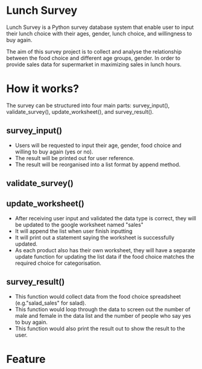 <h1>Lunch Survey</h1>

<p>Lunch Survey is a Python survey database system that enable user to input their lunch choice with their ages, gender, lunch choice, and willingness to buy again.</p>

<p>The aim of this survey project is to collect and analyse the relationship between the food choice and different age groups, gender. In order to provide sales data for supermarket in maximizing sales in lunch hours.</p>

<h1>How it works?</h1>

<p>The survey can be structured into four main parts: survey_input(), validate_survey(), update_worksheet(), and survey_result().</p>

<h2>survey_input()</h2>

<ul>

<li>Users will be requested to input their age, gender, food choice and willing to buy again (yes or no). </li>

<li>The result will be printed out for user reference.</li> 

<li>The result will be reorganised into a list format by append method. </li>

</ul>

<h2>validate_survey()</h2>

<h2>update_worksheet()</h2>

<ul>

<li>After receiving user input and validated the data type is correct, they will be updated to the google worksheet named "sales" </li>

<li> It will append the list when user finish inputting</li>

<li> It will print out a statement saying the worksheet is successfully updated.</li>

<li> As each product also has their own worksheet, they will have a separate update function for updating the list data if the food choice matches the required choice for categorisation.</li>

</ul>

<h2>survey_result()</h2>

<ul>

<li>This function would collect data from the food choice spreadsheet (e.g."salad_sales" for salad).

<li>This function would loop through the data to screen out the number of male and female in the data list and the number of people who say yes to buy again.</li></li>

<li>This function would also print the result out to show the result to the user.</li>

</ul>

<h1>Feature</h1>
